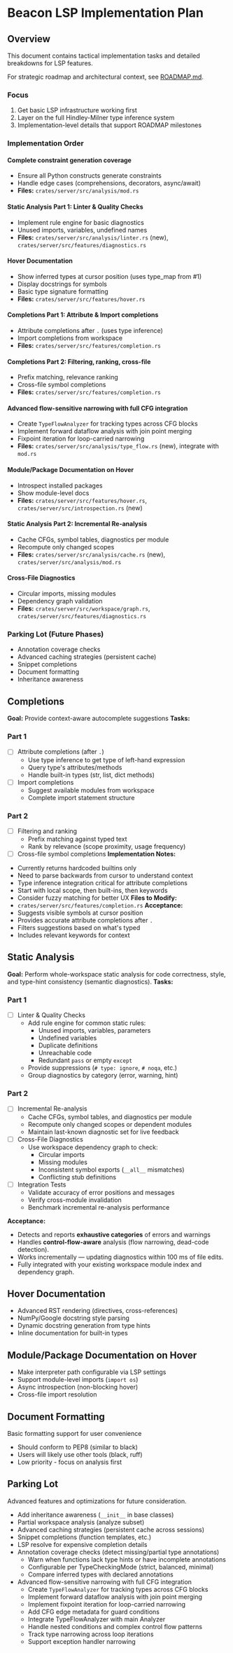 # Beacon LSP Implementation Plan

## Overview

This document contains tactical implementation tasks and detailed breakdowns for LSP features.

For strategic roadmap and architectural context, see [ROADMAP.md](./ROADMAP.md).

### Focus

1. Get basic LSP infrastructure working first
2. Layer on the full Hindley-Milner type inference system
3. Implementation-level details that support ROADMAP milestones

### Implementation Order

#### Complete constraint generation coverage

- Ensure all Python constructs generate constraints
- Handle edge cases (comprehensions, decorators, async/await)
- **Files:** `crates/server/src/analysis/mod.rs`

#### Static Analysis Part 1: Linter & Quality Checks

- Implement rule engine for basic diagnostics
- Unused imports, variables, undefined names
- **Files:** `crates/server/src/analysis/linter.rs` (new), `crates/server/src/features/diagnostics.rs`

#### Hover Documentation

- Show inferred types at cursor position (uses type_map from #1)
- Display docstrings for symbols
- Basic type signature formatting
- **Files:** `crates/server/src/features/hover.rs`

#### Completions Part 1: Attribute & Import completions

- Attribute completions after `.` (uses type inference)
- Import completions from workspace
- **Files:** `crates/server/src/features/completion.rs`

#### Completions Part 2: Filtering, ranking, cross-file

- Prefix matching, relevance ranking
- Cross-file symbol completions
- **Files:** `crates/server/src/features/completion.rs`

#### Advanced flow-sensitive narrowing with full CFG integration

- Create `TypeFlowAnalyzer` for tracking types across CFG blocks
- Implement forward dataflow analysis with join point merging
- Fixpoint iteration for loop-carried narrowing
- **Files:** `crates/server/src/analysis/type_flow.rs` (new), integrate with `mod.rs`

#### Module/Package Documentation on Hover

- Introspect installed packages
- Show module-level docs
- **Files:** `crates/server/src/features/hover.rs`, `crates/server/src/introspection.rs` (new)

#### Static Analysis Part 2: Incremental Re-analysis

- Cache CFGs, symbol tables, diagnostics per module
- Recompute only changed scopes
- **Files:** `crates/server/src/analysis/cache.rs` (new), `crates/server/src/analysis/mod.rs`

#### Cross-File Diagnostics

- Circular imports, missing modules
- Dependency graph validation
- **Files:** `crates/server/src/workspace/graph.rs`, `crates/server/src/features/diagnostics.rs`

### Parking Lot (Future Phases)

- Annotation coverage checks
- Advanced caching strategies (persistent cache)
- Snippet completions
- Document formatting
- Inheritance awareness

## Completions

**Goal:** Provide context-aware autocomplete suggestions
**Tasks:**

### Part 1

- [ ] Attribute completions (after `.`)
    - Use type inference to get type of left-hand expression
    - Query type's attributes/methods
    - Handle built-in types (str, list, dict methods)
- [ ] Import completions
    - Suggest available modules from workspace
    - Complete import statement structure

### Part 2

- [ ] Filtering and ranking
    - Prefix matching against typed text
    - Rank by relevance (scope proximity, usage frequency)
- [ ] Cross-file symbol completions
**Implementation Notes:**
- Currently returns hardcoded builtins only
- Need to parse backwards from cursor to understand context
- Type inference integration critical for attribute completions
- Start with local scope, then built-ins, then keywords
- Consider fuzzy matching for better UX
**Files to Modify:**
- `crates/server/src/features/completion.rs`
**Acceptance:**
- Suggests visible symbols at cursor position
- Provides accurate attribute completions after `.`
- Filters suggestions based on what's typed
- Includes relevant keywords for context

## Static Analysis

**Goal:** Perform whole-workspace static analysis for code correctness, style, and type-hint consistency (semantic diagnostics).
**Tasks:**

### Part 1

- [ ] Linter & Quality Checks
    - Add rule engine for common static rules:
        - Unused imports, variables, parameters
        - Undefined variables
        - Duplicate definitions
        - Unreachable code
        - Redundant `pass` or empty `except`
    - Provide suppressions (`# type: ignore`, `# noqa`, etc.)
    - Group diagnostics by category (error, warning, hint)

### Part 2

- [ ] Incremental Re-analysis
    - Cache CFGs, symbol tables, and diagnostics per module
    - Recompute only changed scopes or dependent modules
    - Maintain last-known diagnostic set for live feedback
- [ ] Cross-File Diagnostics
    - Use workspace dependency graph to check:
        - Circular imports
        - Missing modules
        - Inconsistent symbol exports (`__all__` mismatches)
        - Conflicting stub definitions
- [ ] Integration Tests
    - Validate accuracy of error positions and messages
    - Verify cross-module invalidation
    - Benchmark incremental re-analysis performance

**Acceptance:**

- Detects and reports **exhaustive categories** of errors and warnings
- Handles **control-flow-aware** analysis (flow narrowing, dead-code detection).
- Works incrementally — updating diagnostics within 100 ms of file edits.
- Fully integrated with your existing workspace module index and dependency graph.

## Hover Documentation

- Advanced RST rendering (directives, cross-references)
- NumPy/Google docstring style parsing
- Dynamic docstring generation from type hints
- Inline documentation for built-in types

## Module/Package Documentation on Hover

- Make interpreter path configurable via LSP settings
- Support module-level imports (`import os`)
- Async introspection (non-blocking hover)
- Cross-file import resolution

## Document Formatting

Basic formatting support for user convenience

- Should conform to PEP8 (similar to black)
- Users will likely use other tools (black, ruff)
- Low priority - focus on analysis first

## Parking Lot

Advanced features and optimizations for future consideration.

- Add inheritance awareness (`__init__` in base classes)
- Partial workspace analysis (analyze subset)
- Advanced caching strategies (persistent cache across sessions)
- Snippet completions (function templates, etc.)
- LSP resolve for expensive completion details
- Annotation coverage checks (detect missing/partial type annotations)
    - Warn when functions lack type hints or have incomplete annotations
    - Configurable per TypeCheckingMode (strict, balanced, minimal)
    - Compare inferred types with declared annotations
- Advanced flow-sensitive narrowing with full CFG integration
    - Create `TypeFlowAnalyzer` for tracking types across CFG blocks
    - Implement forward dataflow analysis with join point merging
    - Implement fixpoint iteration for loop-carried narrowing
    - Add CFG edge metadata for guard conditions
    - Integrate TypeFlowAnalyzer with main Analyzer
    - Handle nested conditions and complex control flow patterns
    - Track type narrowing across loop iterations
    - Support exception handler narrowing
